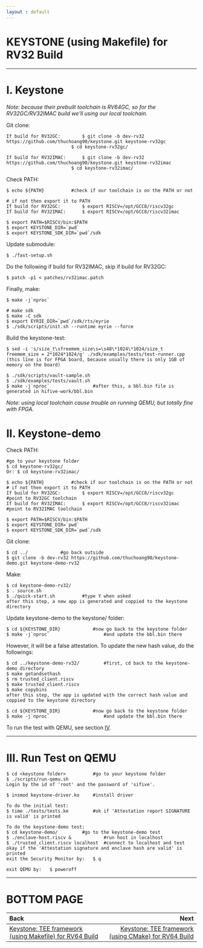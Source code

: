 ```yaml
---
layout : default
---
```


# KEYSTONE (using Makefile) for RV32 Build

* * *

# I. Keystone

*Note: because their prebuilt toolchain is RV64GC, so for the RV32GC/RV32IMAC build we'll using our local toolchain.*

Git clone:
```
If build for RV32GC:		$ git clone -b dev-rv32 https://github.com/thuchoang90/keystone.git keystone-rv32gc
						$ cd keystone-rv32gc/

If build for RV32IMAC:		$ git clone -b dev-rv32 https://github.com/thuchoang90/keystone.git keystone-rv32imac
						$ cd keystone-rv32imac/
```

Check PATH:
```
$ echo ${PATH}			#check if our toolchain is on the PATH or not

# if not then export it to PATH
If build for RV32GC:		$ export RISCV=/opt/GCC8/riscv32gc
If build for RV32IMAC:		$ export RISCV=/opt/GCC8/riscv32imac

$ export PATH=$RISCV/bin:$PATH
$ export KEYSTONE_DIR=`pwd`
$ export KEYSTONE_SDK_DIR=`pwd`/sdk
```

Update submodule:
```
$ ./fast-setup.sh
```

Do the following if build for RV32IMAC, skip if build for RV32GC:
```
$ patch -p1 < patches/rv32imac.patch
```

Finally, make:
```
$ make -j`nproc`

# make sdk
$ make -C sdk
$ export EYRIE_DIR=`pwd`/sdk/rts/eyrie
$ ./sdk/scripts/init.sh --runtime eyrie --force
```

Build the keystone-test:
```
$ sed -i 's/size_t\sfreemem_size\s=\s48\*1024\*1024/size_t freemem_size = 2*1024*1024/g' ./sdk/examples/tests/test-runner.cpp
(this line is for FPGA board, because usually there is only 1GB of memory on the board)

$ ./sdk/scripts/vault-sample.sh
$ ./sdk/examples/tests/vault.sh
$ make -j`nproc`				#after this, a bbl.bin file is generated in hifive-work/bbl.bin
```

*Note: using local toolchain cause trouble on running QEMU, but totally fine with FPGA.*

# II. Keystone-demo

Check PATH:
```
#go to your keystone folder
$ cd keystone-rv32gc/
Or: $ cd keystone-rv32imac/

$ echo ${PATH}			#check if our toolchain is on the PATH or not
# if not then export it to PATH
If build for RV32GC:		$ export RISCV=/opt/GCC8/riscv32gc			#point to RV32GC toolchain
If build for RV32IMAC:		$ export RISCV=/opt/GCC8/riscv32imac		#point to RV32IMAC toolchain

$ export PATH=$RISCV/bin:$PATH
$ export KEYSTONE_DIR=`pwd`
$ export KEYSTONE_SDK_DIR=`pwd`/sdk
```

Git clone:
```
$ cd ../			#go back outside
$ git clone -b dev-rv32 https://github.com/thuchoang90/keystone-demo.git keystone-demo-rv32
```

Make:
```
$ cd keystone-demo-rv32/
$ . source.sh
$ ./quick-start.sh			#type Y when asked
after this step, a new app is generated and coppied to the keystone directory
```

Update keystone-demo to the keystone/ folder:
```
$ cd ${KEYSTONE_DIR}			#now go back to the keystone folder
$ make -j`nproc`					#and update the bbl.bin there
```

However, it will be a false attestation. To update the new hash value, do the followings:
```
$ cd ../keystone-demo-rv32/			#first, cd back to the keystone-demo directory
$ make getandsethash
$ rm trusted_client.riscv
$ make trusted_client.riscv
$ make copybins
after this step, the app is updated with the correct hash value and coppied to the keystone directory

$ cd ${KEYSTONE_DIR}			#now go back to the keystone folder
$ make -j`nproc`					#and update the bbl.bin there
```

To run the test with QEMU, see section [IV](#iv-run-test-on-qemu).

* * *

# III. Run Test on QEMU

```
$ cd <keystone folder>			#go to your keystone folder
$ ./scripts/run-qemu.sh
Login by the id of 'root' and the password of 'sifive'.

$ insmod keystone-driver.ko		#install driver

To do the initial test:
$ time ./tests/tests.ke			#ok if 'Attestation report SIGNATURE is valid' is printed

To do the keystone-demo test:
$ cd keystone-demo/			#go to the keystone-demo test
$ ./enclave-host.riscv &			#run host in localhost
$ ./trusted_client.riscv localhost	#connect to localhost and test
okay if the 'Attestation signature and enclave hash are valid' is printed
exit the Security Monitor by:	$ q

exit QEMU by:	$ poweroff
```

* * *

# BOTTOM PAGE

| Back | Next |
| :--- | ---: |
| [Keystone: TEE framework (using Makefile) for RV64 Build](./keystone-makefile-64.md) | [Keystone: TEE framework (using CMake) for RV64 Build](./keystone-cmake-64.md) |
